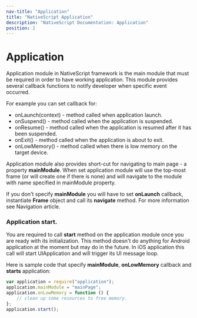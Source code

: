 ```yaml
---
nav-title: "Application"
title: "NativeScript Application"
description: "NativeScript Documentation: Application"
position: 2
---
```


# Application

Application module in NativeScript framework is the main module that must be required in order to have working application. This module provides several callback functions to notify developer when specific event occurred.

For example you can set callback for:

+ onLaunch(context) - method called when application launch.
+ onSuspend() - method called when the application is suspended.
+ onResume() - method called when the application is resumed after it has been suspended.
+ onExit() - method called when the application is about to exit.
+ onLowMemory() - method called when there is low memory on the target device.

Application module also provides short-cut for navigating to main page - a property **mainModule**. When set application module will use the top-most frame (or will create one if there is none) and will navigate to the module with name specified in mainModule property.

If you don't specify **mainModule** you will have to set **onLaunch** callback, instantiate **Frame** object and call its **navigate** method.
For more information see Navigation article.

### Application start.
You are required to call **start** method on the application module once you are ready with its initialization.
This method doesn't do anything for Android application at the moment but may do in the future.
In iOS application this call will start UIApplication and will trigger its UI message loop.

Here is sample code that specify **mainModule**, **onLowMemory** callback and **starts** application:
``` JavaScript
var application = require("application");
application.mainModule = "mainPage";
application.onLowMemory = function () {
	// clean up some resources to free memory.
};
application.start();
```
